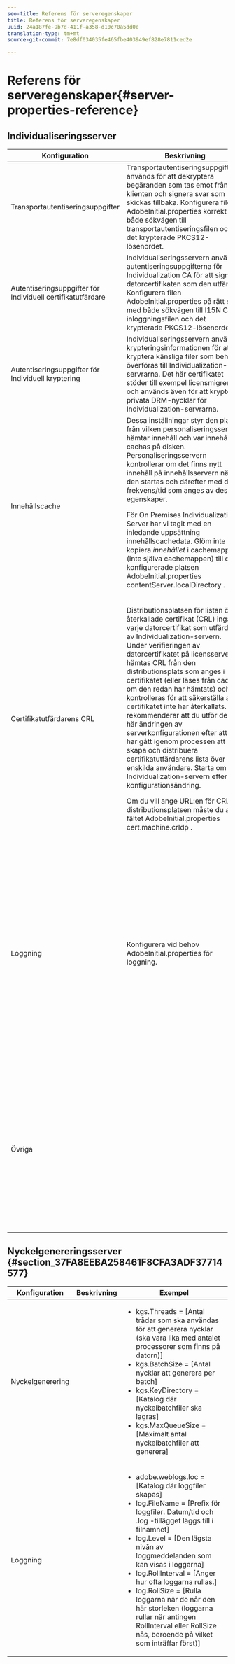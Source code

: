 ```yaml
---
seo-title: Referens för serveregenskaper
title: Referens för serveregenskaper
uuid: 24a187fe-9b7d-411f-a358-d10c70a5dd0e
translation-type: tm+mt
source-git-commit: 7e8df034035fe465fbe403949ef828e7811ced2e

---
```



# Referens för serveregenskaper{#server-properties-reference}

<!--<a id="section_EC8810492A454BDBA6013FE376360F4E"></a>-->

## Individualiseringsserver

<table id="table_ats_tk2_jr">  
 <thead> 
  <tr> 
   <th class="entry"> Konfiguration </th> 
   <th class="entry"> Beskrivning </th> 
   <th class="entry"> Exempel </th> 
  </tr> 
 </thead>
 <tbody> 
  <tr> 
   <td> Transportautentiseringsuppgifter </td> 
   <td>Transportautentiseringsuppgifterna används för att dekryptera begäranden som tas emot från klienten och signera svar som skickas tillbaka. Konfigurera <span class="filepath"> filen AdobeInitial.properties</span> korrekt med både sökvägen till transportautentiseringsfilen och det krypterade PKCS12-lösenordet. </td> 
   <td> 
    <ul id="ul_itx_fl2_jr"> 
     <li id="li_A2E65253F37245268A41E6B9C958C8DF"><span class="codeph"> cert.i15n.transport.file = </span> [PKCS12 file containing the Individualization Transport cert and key] </li> 
     <li id="li_28CDFC0B3D684795AF4708B6D26DF83F"><span class="codeph"> cert.i15n.transport.password =</span> [Krypterat lösenord för PKCS12-fil] </li> 
    </ul> </td> 
  </tr> 
  <tr> 
   <td> Autentiseringsuppgifter för Individuell certifikatutfärdare </td> 
   <td>Individualiseringsservern använder autentiseringsuppgifterna för Individualization CA för att signera datorcertifikaten som den utfärdar. Konfigurera <span class="filepath"> filen AdobeInitial.properties</span> på rätt sätt med både sökvägen till I15N CA-inloggningsfilen och det krypterade PKCS12-lösenordet. </td> 
   <td> 
    <ul id="ul_xsj_nl2_jr"> 
     <li id="li_5A770D8A482F41A4A9AB63CA52C2EB90"><span class="codeph"> cert.i15n.ica.file =</span> [PKCS12 file containing the Individualization CA cert and key] </li> 
     <li id="li_C3C4A2D9AA2A4F86B6DDCFFD9CB55CBB"><span class="codeph"> cert.i15n.ica.password =</span> [Krypterat lösenord för PKCS12-fil] </li> 
    </ul> </td> 
  </tr> 
  <tr> 
   <td> Autentiseringsuppgifter för Individuell kryptering </td> 
   <td> Individualiseringsservern använder krypteringsinformationen för att kryptera känsliga filer som behöver överföras till Individualization-servrarna. Det här certifikatet stöder till exempel licensmigrering och används även för att kryptera privata DRM-nycklar för Individualization-servrarna. </td> 
   <td> 
    <ul id="ul_nbr_kpd_w5"> 
     <li id="li_4226AD6CC85740669DAF467EFD00BBBE"><span class="codeph"> cert.i15n.decryption.file=i15n_transport.pfx</span> </li> 
     <li id="li_F51BDD94F4724FA58CEF9470B6FEE33B"><span class="codeph"> cert.i15n.decryption.password=password</span> </li> 
    </ul> </td> 
  </tr> 
  <tr> 
   <td> Innehållscache </td> 
   <td>Dessa inställningar styr den plats från vilken personaliseringsservern hämtar innehåll och var innehållet cachas på disken. Personaliseringsservern kontrollerar om det finns nytt innehåll på innehållsservern när den startas och därefter med den frekvens/tid som anges av dessa egenskaper. <p>För On Premises Individualization Server har vi tagit med en inledande uppsättning innehållscachedata. Glöm inte att kopiera <i>innehållet</i> i cachemappen (inte själva cachemappen) till den konfigurerade platsen <span class="filepath"> AdobeInitial.properties</span> <span class="codeph"> contentServer.localDirectory</span> . </p> </td> 
   <td> 
    <ul id="ul_r4n_1r2_jr"> 
     <li id="li_CA5F562577B04B4A9966EF46E039A137"><span class="codeph"> contentServer.localDirectory =</span> [katalog där lokalt innehåll ska lagras (normalt tomcat/temp)] </li> 
     <li id="li_9A78FBD6C54D47708226378340B46E8E"><span class="codeph"> contentServer.server =</span> [Webbserver att kontakta för ECI-information (<i>stöds inte i den här versionen</i>)] </li> 
     <li id="li_4E7D7F76085D411688B5003E855F860B"><span class="codeph"> contentServer.timeout =</span> [Connection timeout, i sekunder] </li> 
     <li id="li_4B751F238A1643A7AC730CD9354887B6"><span class="codeph"> contentServer.pollFrequency =</span> [Hur ofta du ska avfråga servern, i dagar (minimum är 1 dag)] </li> 
     <li id="li_8E23C3C6E7EF46B0AFDD7993DE79F142"><span class="codeph"> contentServer.pollTime =</span> [Tid på dygnet för att avfråga servern, i minuter sedan midnatt] </li> 
    </ul> <p>Läs avsnittet <i>CRL- och ECI-filer</i> om hur du håller cacheminnet uppdaterat. </p> </td> 
  </tr> 
  <tr> 
   <td> Certifikatutfärdarens CRL </td> 
   <td> <p>Distributionsplatsen för listan över återkallade certifikat (CRL) ingår i varje datorcertifikat som utfärdas av Individualization-servern. Under verifieringen av datorcertifikatet på licensservern hämtas CRL från den distributionsplats som anges i certifikatet (eller läses från cachen om den redan har hämtats) och kontrolleras för att säkerställa att certifikatet inte har återkallats. Vi rekommenderar att du utför den här ändringen av serverkonfigurationen efter att du har gått igenom processen att skapa och distribuera certifikatutfärdarens lista över enskilda användare. Starta om Individualization-servern efter en konfigurationsändring. </p> <p>Om du vill ange URL:en för CRL-distributionsplatsen måste du ange <span class="filepath"> fältet AdobeInitial.properties</span> <span class="codeph"> cert.machine.crldp</span> . </p> </td> 
   <td> 
    <ul id="ul_eq3_lv2_jr"> 
     <li id="li_5E37A9E318D742B6A5E1035120888819"><span class="codeph"> cert.machine.crldp =</span> [CRL-distributionsplats] </li> 
    </ul> <p>Exempel: </p>
    <p> <code>
      cert.machine.crldp__DEV=<span>tps://onprem-individualization.com</span>CRL/onprem-individualization-ca.crl
     </code></p>
     <p>Licensservern bör automatiskt hämta denna lista när en licensförfrågan har hanterats. </p> <p importance="high">Obs! Distributionspunkten kontrolleras <i>inte</i> av Primetime DRM för giltighet. Du måste verifiera att URL:en är giltig. Fel som uppstår från en ogiltig URL visas inte förrän valideringsfel visas från licensservern. </p> </td> 
  </tr> 
  <tr> 
   <td> Loggning </td> 
   <td>Konfigurera vid behov <span class="filepath"> AdobeInitial.properties</span> för loggning. </td> 
   <td> 
    <ul id="ul_j1v_kw2_jr"> 
     <li id="li_B60002B33A3042FCBE1F694454966469"><span class="codeph"> adobe.weblogs.loc =</span> [Katalog där loggfiler skapas] </li> 
     <li id="li_2DD4406FBBF047589BAAAE1C9082D8B3"><span class="codeph"> log.Level =</span> [Den lägsta nivån av loggmeddelanden som kan visas i loggarna <span class="codeph"> [DEBUG]| INFO]</span> ] </li> 
     <li id="li_610FAF239A554CE59DAC455174F0CF0A"><span class="codeph"> log.FileName =</span> [Prefix för loggfiler. Datum/tid och filnamnstillägget ".log" läggs till i filnamnet] </li> 
     <li id="li_1F2913B209BE4A0E8207FAAD052D1764"><span class="codeph"> log.RollInterval =</span> [Anger hur ofta loggarna rullas.] </li> 
     <li id="li_3F46C15488114BB5B41035F710E7A19F"><span class="codeph"> log.RollSize =</span> [Rulla loggarna när de når den här storleken (loggarna rullar när antingen <span class="codeph"> RollInterval</span> eller <span class="codeph"> RollSize</span> nås, beroende på vilket som inträffar först)] </li> 
     <li id="li_DA32E862F7B0413885DA20633B682484"><span class="codeph"> log.ReportLogging.Enabled =</span>[ [true]| false ] Anger om en separat fil ska genereras som innehåller data som används av Adobe för att generera Individualization-rapporter.] </li> 
     <li id="li_465CC6D81B8A484CBF4E7A39F7AF86AA"><span class="codeph"> log.ReportLogging.FileName =</span> [Prefix för rapportloggfiler. Datum/tid och <span class="filepath"> .log</span> -tillägget läggs till i filnamnet. Egenskapen log<span class="codeph"> .Level</span> gäller inte för den här loggfilen, men <span class="codeph"> log.RollInterval</span> och <span class="codeph"> log.RollSize</span> gör det.] </li> 
    </ul> </td> 
  </tr> 
  <tr> 
   <td> Övriga </td> 
   <td></td> 
   <td> 
    <ul id="ul_b3b_g1f_jr"> 
     <li id="li_FACF07CB332D416E91FD34DE48152FAA"><span class="codeph"> deviceInfo.key =</span> [Encrypted Base64 encoded key used to HMAC device info before include it in the machine token. Nyckeln kan vara annorlunda för Dev/Staging/Production-miljöerna, men måste vara densamma för alla servrar i en viss miljö. ] </li> 
     <li id="li_B19C77FD6F91496294DBF836A1922EE1"><span class="codeph"> keys.kgs.server =</span> [Location of Key Gen Server (a single host/port, representing a pool of key servers) ] </li> 
     <li id="li_5DA3C89770804B148EF6FAF01A5AD958"><span class="codeph"> keys.MinQueueSize =</span> [Hämta en annan uppsättning nycklar från KGS när så här många nycklar finns kvar i kön] </li> 
     <li id="li_0C2E5F2FDB824182A6BE418B041D2F28"><span class="codeph"> status.Timeout =</span> [Statussidan pingar KGS för att avgöra om den kan nå servern. Tidsgränsen uppnås om inget svar tas emot igen inom den angivna tiden.] </li> 
    </ul> </td> 
  </tr> 
 </tbody> 
</table>

## Nyckelgenereringsserver {#section_37FA8EEBA258461F8CFA3ADF37714577}

<table id="table_ats_tk2_js"> 
 <thead> 
  <tr> 
   <th class="entry"> Konfiguration </th> 
   <th class="entry"> Beskrivning </th> 
   <th class="entry"> Exempel </th> 
  </tr> 
 </thead>
 <tbody> 
  <tr> 
   <td> Nyckelgenerering </td> 
   <td></td> 
   <td> 
    <ul id="ul_nlj_ydf_jr"> 
     <li id="li_E4347D572F004BF0B237A662BFE7F3ED"><span class="codeph"> kgs.Threads =</span> [Antal trådar som ska användas för att generera nycklar (ska vara lika med antalet processorer som finns på datorn)] </li> 
     <li id="li_EDBC2535D48E4A66AEB240DB337187FC"><span class="codeph"> kgs.BatchSize =</span> [Antal nycklar att generera per batch] </li> 
     <li id="li_07B41546D94F42349103BF8AF4605E14"><span class="codeph"> kgs.KeyDirectory =</span> [Katalog där nyckelbatchfiler ska lagras] </li> 
     <li id="li_F4962C97DC3D491DA7FAC826E38A4459"><span class="codeph"> kgs.MaxQueueSize =</span> [Maximalt antal nyckelbatchfiler att generera] </li> 
    </ul> </td> 
  </tr> 
  <tr> 
   <td> Loggning </td> 
   <td></td> 
   <td> 
    <ul id="ul_kwq_12f_jr"> 
     <li id="li_5E5D34FE5EB44BB898090494C7DDEBD8"><span class="codeph"> adobe.weblogs.loc =</span> [Katalog där loggfiler skapas] </li> 
     <li id="li_0E34CD32CD5E47729B69B50414F93678"><span class="codeph"> log.FileName =</span> [Prefix för loggfiler. Datum/tid och <span class="filepath"> .log</span> -tillägget läggs till i filnamnet] </li> 
     <li id="li_8AB15ACEC39041A2A04C7301154C6EDB"><span class="codeph"> log.Level =</span> [Den lägsta nivån av loggmeddelanden som kan visas i loggarna] </li> 
     <li id="li_A17E84DA3ED243F381FF3A6184A3CAA0"><span class="codeph"> log.RollInterval =</span> [Anger hur ofta loggarna rullas.] </li> 
     <li id="li_C2B3D111608945DA9D1428BE98D61664"><span class="codeph"> log.RollSize =</span> [Rulla loggarna när de når den här storleken (loggarna rullar när antingen <span class="codeph"> RollInterval</span> eller <span class="codeph"> RollSize</span> nås, beroende på vilket som inträffar först)] </li> 
    </ul> </td> 
  </tr> 
 </tbody> 
</table>
